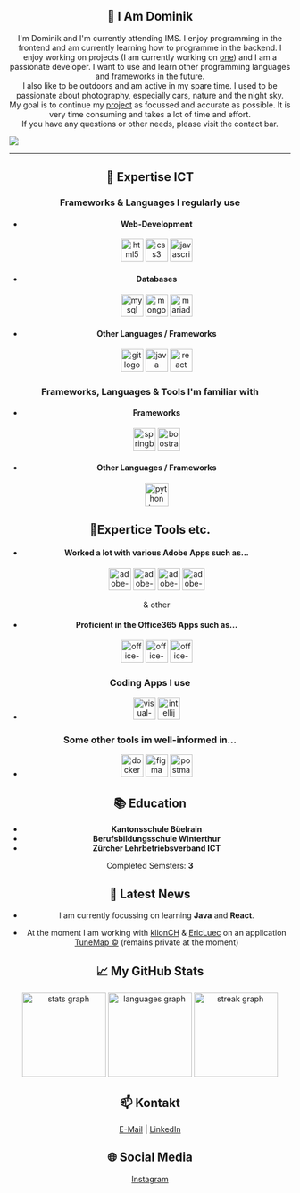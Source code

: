 <h2 align="center">👋 I Am Dominik</h2>
<p align="center">
I'm Dominik and I'm currently attending IMS. I enjoy programming in the frontend and am currently learning how to programme in the backend. I enjoy working on projects (I am currently working on <a href="https://www.github.com/Tune-Map/">one</a>) and I am a passionate developer. I want to use and learn other programming languages and frameworks in the future. <br> I also like to be outdoors and am active in my spare time. I used to be passionate about photography, especially cars, nature and the night sky. <br> My goal is to continue my <a href="https://www.github.com/Tune-Map/">project</a> as focussed and accurate as possible. It is very time consuming and takes a lot of time and effort. <br> If you have any questions or other needs, please visit the contact bar.
</p>
<img src="https://steamuserimages-a.akamaihd.net/ugc/787507463936639030/2D2423F1474AF8B188F2C320D19F4FD0BDF97FC9/?imw=5000&imh=5000&ima=fit&impolicy=Letterbox&imcolor=%23000000&letterbox=false">

---

<h2 align="center">🌟 Expertise ICT</h2>
<h3 align="center">Frameworks & Languages I regularly use</h3>
<div align="center">
  <ul>
    <li>
      <h4>Web-Development</h4>
  <!-- HTML -->
  <img src="https://cdn.jsdelivr.net/gh/devicons/devicon/icons/html5/html5-original.svg" height="40" alt="html5 logo"  />
  <!-- CSS -->
  <img src="https://cdn.jsdelivr.net/gh/devicons/devicon/icons/css3/css3-original.svg" height="40" alt="css3 logo"  />
  <!-- JS -->
  <img src="https://cdn.simpleicons.org/javascript/F7DF1E" height="40" alt="javascript logo"  />
    </li>
    
  <li>
    <h4>Databases</h4>
  <!-- MySQL -->
  <img src="https://upload.wikimedia.org/wikipedia/de/d/dd/MySQL_logo.svg" height="40" alt="mysql logo" />
  <!-- MongoDB -->
  <img src="https://www.svgrepo.com/show/331488/mongodb.svg" height="40" alt="mongodb logo" />
  <!-- MariaDB -->
  <img src="https://mariadb.com/wp-content/uploads/2019/11/mariadb-logo-vertical_blue.svg" height="40" alt="mariadb logo" />
  </li>

  <li>
    <h4>Other Languages / Frameworks</h4>
  <!-- GIT -->
  <img src="https://cdn.jsdelivr.net/gh/devicons/devicon/icons/git/git-original.svg" height="40" alt="git logo"  />
  <!-- JAVA -->
  <img src="https://cdn.jsdelivr.net/gh/devicons/devicon/icons/java/java-original.svg" height="40" alt="java logo"  />
  <!-- REACT -->
  <img src="https://upload.wikimedia.org/wikipedia/commons/a/a7/React-icon.svg" height="40" alt="react logo"  />
  </li>
    </ul>
</div>
  
  <h3 align="center">Frameworks, Languages & Tools I'm familiar with</h3>
  <div align="center">
  <ul>
    <li>
      <h4>Frameworks</h4>
  <!-- SPRINGBOOT -->
  <img src="https://upload.wikimedia.org/wikipedia/commons/7/79/Spring_Boot.svg" height="40" alt="springboot logo" />
  <!-- BOOTSTRAP -->
  <img src="https://upload.wikimedia.org/wikipedia/commons/b/b2/Bootstrap_logo.svg" height="40" alt="boostrap logo" />
    </li>
    <li>
      <h4>Other Languages / Frameworks</h4>
  <!-- PYTHON -->
  <img src="https://cdn3.iconfinder.com/data/icons/logos-and-brands-adobe/512/267_Python-1024.png" height="42" alt="python logo" />
    </li>
    </ul>

  <h2 align="center">🥇Expertice Tools etc.</h2>
  <ul>
    <li>
    <h4>Worked a lot with various Adobe Apps such as...</h4>
  <!-- ADOBE ILLUSTRATOR -->
  <img src="https://upload.wikimedia.org/wikipedia/commons/f/fb/Adobe_Illustrator_CC_icon.svg" height="40" alt="adobe-illustrator logo" />
  <!--ADOBE PHOTOSHOP -->
  <img src="https://upload.wikimedia.org/wikipedia/commons/a/af/Adobe_Photoshop_CC_icon.svg" height="40" alt="adobe-photoshop logo" />
  <!-- ADOBE LIGHTROOM -->
  <img src="https://upload.wikimedia.org/wikipedia/commons/b/b6/Adobe_Photoshop_Lightroom_CC_logo.svg" height="40" alt="adobe-lightroom logo" />
  <!-- ADOBE AFTER EFFECTS -->
  <img src="https://upload.wikimedia.org/wikipedia/commons/c/cb/Adobe_After_Effects_CC_icon.svg" height="40" alt="adobe-after-effects logo" />
  <p>& other</p>
    </li>
    <li>
      <h4>Proficient in the Office365 Apps such as...</h4>
      <img src="https://upload.wikimedia.org/wikipedia/commons/f/fd/Microsoft_Office_Word_%282019%E2%80%93present%29.svg" height="40" alt="office-word logo" />
      <img src="https://upload.wikimedia.org/wikipedia/commons/3/34/Microsoft_Office_Excel_%282019%E2%80%93present%29.svg" height="40" alt="office-ecxel logo" />
      <img src="https://upload.wikimedia.org/wikipedia/commons/0/0d/Microsoft_Office_PowerPoint_%282019%E2%80%93present%29.svg" height="40" alt="office-powerpoint logo" />
    </li>
  </ul>
  <h3>Coding Apps I use</h3>
    <ul>
      <li>
        <img src="https://upload.wikimedia.org/wikipedia/commons/9/9a/Visual_Studio_Code_1.35_icon.svg" height="40" alt="visual-studio-code logo"/>
        <img src="https://upload.wikimedia.org/wikipedia/commons/9/9c/IntelliJ_IDEA_Icon.svg" height="40" alt="intellij idea logo"/>
      </li>
    </ul>
    <h3>Some other tools im well-informed in...</h3>
    <ul>
      <li>
        <img src="https://www.svgrepo.com/show/331370/docker.svg" height="40" alt="docker logo"/>
        <img src="https://upload.wikimedia.org/wikipedia/commons/3/33/Figma-logo.svg" height="40" alt="figma logo"/>
        <img src="https://www.svgrepo.com/show/354202/postman-icon.svg" height="40" alt="postman logo"/>
      </li>
    </ul>
    </div>

<h2 align="center">📚 Education</h2>
<div align="center">
  <ul>
    <li>
  <b>Kantonsschule Büelrain</b><br>
      </li>
    <li>
      <b>Berufsbildungsschule Winterthur</b><br>
    </li>
  <li>
    <b>Zürcher Lehrbetriebsverband ICT</b><br>
  </li>
    </ul>
  Completed Semsters: <b>3</b>
</div>

<h2 align="center">🔭 Latest News</h2>
<ul>
  <li>
<p align="center">
  I am currently focussing on learning <b>Java</b> and <b>React</b>.
</p>
    </li>
  <li>
    <p align="center">
    At the moment I am working with <a href="https://github.com/klionCH">klionCH</a> & <a href="https://github.com/ericluec">EricLuec</a> on an application <a href="https://www.github.com/Tune-Map/">TuneMap ©</a> (remains private at the moment)
    </p>
  </li>
</ul>

<h2 align="center">📈 My GitHub Stats</h2>
<div align="center">
  <img src="https://github-readme-stats.vercel.app/api?username=thats-dominik&hide_title=false&hide_rank=false&show_icons=true&include_all_commits=true&count_private=true&disable_animations=false&theme=dracula&locale=en&hide_border=false&order=1" height="150" alt="stats graph"  />
  <img src="https://github-readme-stats.vercel.app/api/top-langs?username=thats-dominik&locale=en&hide_title=false&layout=compact&card_width=320&langs_count=5&theme=dracula&hide_border=false&order=2" height="150" alt="languages graph"  />
  <img src="https://streak-stats.demolab.com?user=thats-dominik&locale=en&mode=daily&theme=dracula&hide_border=false&border_radius=5&order=3" height="150" alt="streak graph"  />
</div>

<h2 align="center">📫 Kontakt</h2>
<p align="center">
  <a href="mailto:dominik@inseratedispo.ch">E-Mail</a> |
  <a href="https://www.linkedin.com/in/dominik-h%C3%A4mmerle-10956221b/">LinkedIn</a>
</p>

<h2 align="center">🌐 Social Media</h2>
<p align="center">
  <a href="https://www.instagram.com/thats.dominik/">Instagram</a>
</p>
